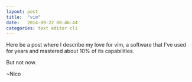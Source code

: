 ```yaml
---
layout: post
title:  "vim"
date:   2014-09-22 00:46:44
categories: text editor cli 
---
```

Here be a post where I describe my love for vim, a software that I've used for years and mastered about 10% of its capabilities.

But not now.

~Nico
